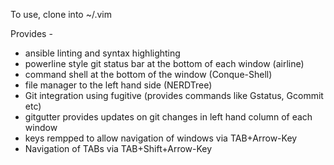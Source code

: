 To use, clone into ~/.vim

Provides -
- ansible linting and syntax highlighting
- powerline style git status bar at the bottom of each window (airline)
- command shell at the bottom of the window (Conque-Shell)
- file manager to the left hand side (NERDTree)
- Git integration using fugitive (provides commands like Gstatus, Gcommit etc)
- gitgutter provides updates on git changes in left hand column of each window
- keys rempped to allow navigation of windows via TAB+Arrow-Key
- Navigation of TABs via TAB+Shift+Arrow-Key

